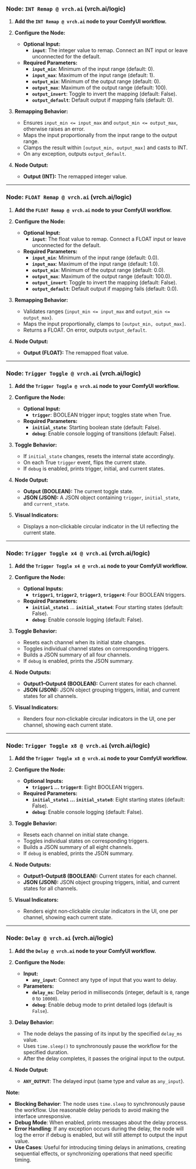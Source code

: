 ### Node: `INT Remap @ vrch.ai` (vrch.ai/logic)

1. **Add the `INT Remap @ vrch.ai` node to your ComfyUI workflow.**

2. **Configure the Node:**
   - **Optional Input:**
     - **`input`**: The integer value to remap. Connect an INT input or leave unconnected for the default.
   - **Required Parameters:**
     - **`input_min`**: Minimum of the input range (default: 0).
     - **`input_max`**: Maximum of the input range (default: 1).
     - **`output_min`**: Minimum of the output range (default: 0).
     - **`output_max`**: Maximum of the output range (default: 100).
     - **`output_invert`**: Toggle to invert the mapping (default: False).
     - **`output_default`**: Default output if mapping fails (default: 0).

3. **Remapping Behavior:**
   - Ensures `input_min <= input_max` and `output_min <= output_max`, otherwise raises an error.
   - Maps the input proportionally from the input range to the output range.
   - Clamps the result within `[output_min, output_max]` and casts to INT.
   - On any exception, outputs `output_default`.

4. **Node Output:**
   - **Output (INT):** The remapped integer value.

---

### Node: `FLOAT Remap @ vrch.ai` (vrch.ai/logic)

1. **Add the `FLOAT Remap @ vrch.ai` node to your ComfyUI workflow.**

2. **Configure the Node:**
   - **Optional Input:**
     - **`input`**: The float value to remap. Connect a FLOAT input or leave unconnected for the default.
   - **Required Parameters:**
     - **`input_min`**: Minimum of the input range (default: 0.0).
     - **`input_max`**: Maximum of the input range (default: 1.0).
     - **`output_min`**: Minimum of the output range (default: 0.0).
     - **`output_max`**: Maximum of the output range (default: 100.0).
     - **`output_invert`**: Toggle to invert the mapping (default: False).
     - **`output_default`**: Default output if mapping fails (default: 0.0).

3. **Remapping Behavior:**
   - Validates ranges (`input_min <= input_max` and `output_min <= output_max`).
   - Maps the input proportionally, clamps to `[output_min, output_max]`.
   - Returns a FLOAT. On error, outputs `output_default`.

4. **Node Output:**
   - **Output (FLOAT):** The remapped float value.

---

### Node: `Trigger Toggle @ vrch.ai` (vrch.ai/logic)

1. **Add the `Trigger Toggle @ vrch.ai` node to your ComfyUI workflow.**

2. **Configure the Node:**
   - **Optional Input:**
     - **`trigger`**: BOOLEAN trigger input; toggles state when True.
   - **Required Parameters:**
     - **`initial_state`**: Starting boolean state (default: False).
     - **`debug`**: Enable console logging of transitions (default: False).

3. **Toggle Behavior:**
   - If `initial_state` changes, resets the internal state accordingly.
   - On each True `trigger` event, flips the current state.
   - If `debug` is enabled, prints trigger, initial, and current states.

4. **Node Output:**
   - **Output (BOOLEAN):** The current toggle state.
   - **JSON (JSON):** A JSON object containing `trigger`, `initial_state`, and `current_state`.

5. **Visual Indicators:**
   - Displays a non‑clickable circular indicator in the UI reflecting the current state.

---

### Node: `Trigger Toggle x4 @ vrch.ai` (vrch.ai/logic)

1. **Add the `Trigger Toggle x4 @ vrch.ai` node to your ComfyUI workflow.**

2. **Configure the Node:**
   - **Optional Inputs:**
     - **`trigger1`**, **`trigger2`**, **`trigger3`**, **`trigger4`**: Four BOOLEAN triggers.
   - **Required Parameters:**
     - **`initial_state1`** … **`initial_state4`**: Four starting states (default: False).
     - **`debug`**: Enable console logging (default: False).

3. **Toggle Behavior:**
   - Resets each channel when its initial state changes.
   - Toggles individual channel states on corresponding triggers.
   - Builds a JSON summary of all four channels.
   - If `debug` is enabled, prints the JSON summary.

4. **Node Outputs:**
   - **Output1–Output4 (BOOLEAN):** Current states for each channel.
   - **JSON (JSON):** JSON object grouping triggers, initial, and current states for all channels.

5. **Visual Indicators:**
   - Renders four non‑clickable circular indicators in the UI, one per channel, showing each current state.

---

### Node: `Trigger Toggle x8 @ vrch.ai` (vrch.ai/logic)

1. **Add the `Trigger Toggle x8 @ vrch.ai` node to your ComfyUI workflow.**

2. **Configure the Node:**
   - **Optional Inputs:**
     - **`trigger1` … `trigger8`**: Eight BOOLEAN triggers.
   - **Required Parameters:**
     - **`initial_state1` … `initial_state8`**: Eight starting states (default: False).
     - **`debug`**: Enable console logging (default: False).

3. **Toggle Behavior:**
   - Resets each channel on initial state change.
   - Toggles individual states on corresponding triggers.
   - Builds a JSON summary of all eight channels.
   - If `debug` is enabled, prints the JSON summary.

4. **Node Outputs:**
   - **Output1–Output8 (BOOLEAN):** Current states for each channel.
   - **JSON (JSON):** JSON object grouping triggers, initial, and current states for all channels.

5. **Visual Indicators:**
   - Renders eight non‑clickable circular indicators in the UI, one per channel, showing each current state.

---

### Node: `Delay @ vrch.ai` (vrch.ai/logic)

1. **Add the `Delay @ vrch.ai` node to your ComfyUI workflow.**

2. **Configure the Node:**
   - **Input:**
     - **`any_input`**: Connect any type of input that you want to delay.
   - **Parameters:**
     - **`delay_ms`**: Delay period in milliseconds (integer, default is `0`, range `0` to `10000`).
     - **`debug`**: Enable debug mode to print detailed logs (default is `False`).

3. **Delay Behavior:**
   - The node delays the passing of its input by the specified `delay_ms` value.
   - Uses `time.sleep()` to synchronously pause the workflow for the specified duration.
   - After the delay completes, it passes the original input to the output.

4. **Node Output:**
   - **`ANY_OUTPUT`**: The delayed input (same type and value as `any_input`).

**Note:**
- **Blocking Behavior**: The node uses `time.sleep` to synchronously pause the workflow. Use reasonable delay periods to avoid making the interface unresponsive.
- **Debug Mode**: When enabled, prints messages about the delay process.
- **Error Handling**: If any exception occurs during the delay, the node will log the error if debug is enabled, but will still attempt to output the input value.
- **Use Cases**: Useful for introducing timing delays in animations, creating sequential effects, or synchronizing operations that need specific timing.
